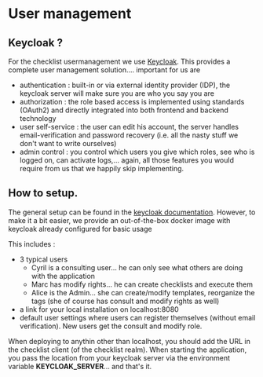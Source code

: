 # User management

## Keycloak ?

For the checklist usermanagement we use [Keycloak](http://www.keycloak.org/). This provides a complete user management solution.... important for us are 

* authentication : built-in or via external identity provider (IDP), the keycloak server will make sure you are who you say you are
* authorization : the role based access is implemented using standards (OAuth2) and directly integrated into both frontend and backend technology
* user self-service : the user can edit his account, the server handles email-verification and password recovery (i.e. all the nasty stuff we don't want to write ourselves)
* admin control : you control which users you give which roles, see who is logged on, can activate logs,... again, all those features you would require from us that we happily skip implementing.


## How to setup.

The general setup can be found in the [keycloak documentation](https://keycloak.gitbooks.io/getting-started-tutorials/content/v/2.4/index.html). However, to make it a bit easier, we provide
an out-of-the-box docker image with keycloak already configured for basic usage

This includes :
* 3 typical users
  - Cyril is a consulting user... he can only see what others are doing with the application
  - Marc has modify rights... he can create checklists and execute them
  - Alice is the Admin... she can create/modify templates, reorganize the tags (she of course has consult and modify rights as well)
* a link for your local installation on localhost:8080
* default user settings where users can register themselves (without email verification). New users get the consult and modify role.

When deploying to anythin other than localhost, you should add the URL in the checklist client (of the checklist realm). When starting the application, you pass the location from your keycloak 
server via the environment variable **KEYCLOAK_SERVER**... and that's it.